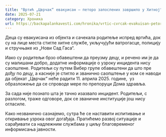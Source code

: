 ```yaml
---
title: "Вртић „Цврчак“ евакуисан – петоро запослених завршило у Хитној"
date: 2025-07-21
category: Хроника
url: https://backapalankavesti.com/hronika/vrtic-cvrcak-evakuisan-petoro-zaposlenih-zavrsilo-u-hitnoj/
---
```


Деца су евакуисана из објекта и сачекала родитеље испред вртића, док су на лице места стигле хитне службе, укључујући ватрогасце, полицију и стручњаке из „Нови Сад Гаса“.

Иако су родитељи брзо обавештени да преузму децу, и речено им је да су малишани добро, додатне информације о узроку инцидента нису саопштене. Родитељи су путем Вибер групе обавештени да што пре дођу по децу, а касније је стигло и званично саопштење у ком се наводи да објекат „Цврчак“ неће радити 11. априла 2025. године,  уз образложење да се спроводе мере по препоруци Дома здравља.

За сада није познато шта је тачно изазвало инцидент. Родитељи, с разлогом, траже одговоре, док се званичне институције још нису огласиле.

Како незванично сазнајемо, сутра ће се наставити испитивање и откривање узрока овог догађаја. Пратићемо развој ситуације и сарађивати са надлежним службама у циљу благовременог информисања јавности.
